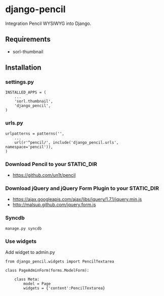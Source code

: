 # django-pencil

Integration Pencil WYSIWYG into Django.

## Requirements

- sorl-thumbnail

## Installation

### settings.py

    INSTALLED_APPS = (
        ...
        'sorl.thumbnail',
        'django_pencil',
    )

### urls.py

    urlpatterns = patterns('',
        ...
        url(r'^pencil/', include('django_pencil.urls', namespace='pencil')),
    )

### Download Pencil to your STATIC_DIR

- https://github.com/un1t/pencil

### Download jQuery and jQuery Form Plugin to your STATIC_DIR
    
- https://ajax.googleapis.com/ajax/libs/jquery/1.7.1/jquery.min.js
- http://malsup.github.com/jquery.form.js

### Syncdb

    manage.py syncdb

### Use widgets

Add widget to admin.py

    from django_pencil.widgets import PencilTextarea

    class PageAdminForm(forms.ModelForm):
        
        class Meta:
            model = Page
            widgets = {'content':PencilTextarea}

